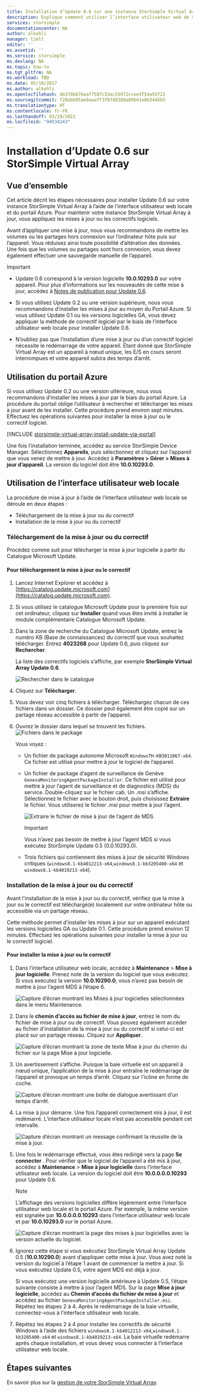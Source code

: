 ```yaml
---
title: Installation d’Update 0.6 sur une instance StorSimple Virtual Array | Microsoft Docs
description: Explique comment utiliser l’interface utilisateur web de StorSimple Virtual Array pour appliquer la mise à jour 0.6 à l’aide du portail Azure et de la méthode des correctifs logiciels.
services: storsimple
documentationcenter: NA
author: alkohli
manager: timlt
editor: ''
ms.assetid: ''
ms.service: storsimple
ms.devlang: NA
ms.topic: how-to
ms.tgt_pltfrm: NA
ms.workload: TBD
ms.date: 05/18/2017
ms.author: alkohli
ms.openlocfilehash: 4b379bb76eaf7587c53ec55972ccee3f54a55f22
ms.sourcegitcommit: f28ebb95ae9aaaff3f87d8388a09b41e0b3445b5
ms.translationtype: HT
ms.contentlocale: fr-FR
ms.lasthandoff: 03/29/2021
ms.locfileid: "94534243"
---
```

# <a name="install-update-06-on-your-storsimple-virtual-array"></a>Installation d’Update 0.6 sur StorSimple Virtual Array

## <a name="overview"></a>Vue d’ensemble

Cet article décrit les étapes nécessaires pour installer Update 0.6 sur votre instance StorSimple Virtual Array à l’aide de l’interface utilisateur web locale et du portail Azure. Pour maintenir votre instance StorSimple Virtual Array à jour, vous appliquez les mises à jour ou les correctifs logiciels.

Avant d’appliquer une mise à jour, nous vous recommandons de mettre les volumes ou les partages hors connexion sur l’ordinateur hôte puis sur l’appareil. Vous réduisez ainsi toute possibilité d’altération des données. Une fois que les volumes ou partages sont hors connexion, vous devez également effectuer une sauvegarde manuelle de l’appareil.

> [!IMPORTANT]
>
> - Update 0.6 correspond à la version logicielle **10.0.10293.0** sur votre appareil. Pour plus d’informations sur les nouveautés de cette mise à jour, accédez à [Notes de publication pour Update 0.6](storsimple-virtual-array-update-06-release-notes.md).
>
> - Si vous utilisez Update 0.2 ou une version supérieure, nous vous recommandons d’installer les mises à jour au moyen du Portail Azure. Si vous utilisez Update 0.1 ou les versions logicielles GA, vous devez appliquer la méthode de correctif logiciel par le biais de l’interface utilisateur web locale pour installer Update 0.6.
>
> - N’oubliez pas que l’installation d’une mise à jour ou d’un correctif logiciel nécessite le redémarrage de votre appareil. Étant donné que StorSimple Virtual Array est un appareil à nœud unique, les E/S en cours seront interrompues et votre appareil subira des temps d’arrêt.

## <a name="use-the-azure-portal"></a>Utilisation du portail Azure

Si vous utilisez Update 0.2 ou une version ultérieure, nous vous recommandons d’installer les mises à jour par le biais du portail Azure. La procédure du portail oblige l’utilisateur à rechercher et télécharger les mises à jour avant de les installer. Cette procédure prend environ sept minutes. Effectuez les opérations suivantes pour installer la mise à jour ou le correctif logiciel.

[!INCLUDE [storsimple-virtual-array-install-update-via-portal](../../includes/storsimple-virtual-array-install-update-via-portal-04.md)]

Une fois l’installation terminée, accédez au service StorSimple Device Manager. Sélectionnez **Appareils**, puis sélectionnez et cliquez sur l’appareil que vous venez de mettre à jour. Accédez à **Paramètres > Gérer > Mises à jour d’appareil**. La version du logiciel doit être **10.0.10293.0**.

## <a name="use-the-local-web-ui"></a>Utilisation de l’interface utilisateur web locale

La procédure de mise à jour à l’aide de l’interface utilisateur web locale se déroule en deux étapes :

* Téléchargement de la mise à jour ou du correctif
* Installation de la mise à jour ou du correctif

### <a name="download-the-update-or-the-hotfix"></a>Téléchargement de la mise à jour ou du correctif

Procédez comme suit pour télécharger la mise à jour logicielle à partir du Catalogue Microsoft Update.

#### <a name="to-download-the-update-or-the-hotfix"></a>Pour téléchargement la mise à jour ou le correctif

1. Lancez Internet Explorer et accédez à [https://catalog.update.microsoft.com](https://catalog.update.microsoft.com).

2. Si vous utilisez le catalogue Microsoft Update pour la première fois sur cet ordinateur, cliquez sur **Installer** quand vous êtes invité à installer le module complémentaire Catalogue Microsoft Update.

3. Dans la zone de recherche du Catalogue Microsoft Update, entrez le numéro KB (Base de connaissances) du correctif que vous souhaitez télécharger. Entrez **4023268** pour Update 0.6, puis cliquez sur **Rechercher**.
   
    La liste des correctifs logiciels s’affiche, par exemple **StorSimple Virtual Array Update 0.6**.
   
    ![Rechercher dans le catalogue](./media/storsimple-virtual-array-install-update-06/download1.png)

4. Cliquez sur **Télécharger**.

5. Vous devez voir cinq fichiers à télécharger. Téléchargez chacun de ces fichiers dans un dossier. Ce dossier peut également être copié sur un partage réseau accessible à partir de l’appareil.

6. Ouvrez le dossier dans lequel se trouvent les fichiers.
    ![Fichiers dans le package](./media/storsimple-virtual-array-install-update-06/update06folder.png)

    Vous voyez :
    -  Un fichier de package autonome Microsoft `WindowsTH-KB3011067-x64`. Ce fichier est utilisé pour mettre à jour le logiciel de l’appareil.
    - Un fichier de package d’agent de surveillance de Genève `GenevaMonitoringAgentPackageInstaller`. Ce fichier est utilisé pour mettre à jour l’agent de surveillance et de diagnostics (MDS) du service. Double-cliquez sur le fichier cab. Un _.msi_ s’affiche. Sélectionnez le fichier avec le bouton droit, puis choisissez **Extraire** le fichier. Vous utiliserez le fichier _.msi_ pour mettre à jour l’agent.

        ![Extraire le fichier de mise à jour de l’agent de MDS](./media/storsimple-virtual-array-install-update-06/extract-geneva-monitoring-agent-installer.png)

        > [!IMPORTANT]
        > Vous n’avez pas besoin de mettre à jour l’agent MDS si vous exécutez StorSimple Update 0.5 (0.0.10293.0).

    - Trois fichiers qui contiennent des mises à jour de sécurité Windows critiques (`windows8.1-kb4012213-x64`,`windows8.1-kb3205400-x64` et `windows8.1-kb4019213-x64`).


### <a name="install-the-update-or-the-hotfix"></a>Installation de la mise à jour ou du correctif

Avant l'installation de la mise à jour ou du correctif, vérifiez que la mise à jour ou le correctif est téléchargé(e) localement sur votre ordinateur hôte ou accessible via un partage réseau.

Cette méthode permet d’installer les mises à jour sur un appareil exécutant les versions logicielles GA ou Update 0.1. Cette procédure prend environ 12 minutes. Effectuez les opérations suivantes pour installer la mise à jour ou le correctif logiciel.

#### <a name="to-install-the-update-or-the-hotfix"></a>Pour installer la mise à jour ou le correctif

1. Dans l’interface utilisateur web locale, accédez à **Maintenance** > **Mise à jour logicielle**. Prenez note de la version du logiciel que vous exécutez. Si vous exécutez la version **10.0.10290.0**, vous n’avez pas besoin de mettre à jour l’agent MDS à l’étape 6.
   
    ![Capture d’écran montrant les Mises à jour logicielles sélectionnées dans le menu Maintenance.](./media/storsimple-virtual-array-install-update-05/update1m.png)

2. Dans le **chemin d’accès au fichier de mise à jour**, entrez le nom du fichier de mise à jour ou de correctif. Vous pouvez également accéder au fichier d'installation de la mise à jour ou du correctif si celui-ci est placé sur un partage réseau. Cliquez sur **Appliquer**.
   
    ![Capture d’écran montrant la zone de texte Mise à jour du chemin du fichier sur la page Mise à jour logicielle.](./media/storsimple-virtual-array-install-update-05/update2m.png)

3. Un avertissement s’affiche. Puisque la baie virtuelle est un appareil à nœud unique, l’application de la mise à jour entraîne le redémarrage de l’appareil et provoque un temps d’arrêt. Cliquez sur l’icône en forme de coche.
   
   ![Capture d’écran montrant une boîte de dialogue avertissant d’un temps d’arrêt.](./media/storsimple-virtual-array-install-update-05/update3m.png)

4. La mise à jour démarre. Une fois l’appareil correctement mis à jour, il est redémarré. L’interface utilisateur locale n’est pas accessible pendant cet intervalle.
   
    ![Capture d’écran montrant un message confirmant la réussite de la mise à jour.](./media/storsimple-virtual-array-install-update-05/update5m.png)

5. Une fois le redémarrage effectué, vous êtes redirigé vers la page **Se connecter** . Pour vérifier que le logiciel de l’appareil a été mis à jour, accédez à **Maintenance** > **Mise à jour logicielle** dans l’interface utilisateur web locale. La version du logiciel doit être **10.0.0.0.0.10293** pour Update 0.6.
   
   > [!NOTE]
   > L’affichage des versions logicielles diffère légèrement entre l’interface utilisateur web locale et le portail Azure. Par exemple, la même version est signalée par **10.0.0.0.0.10293** dans l’interface utilisateur web locale et par **10.0.10293.0** sur le portail Azure.
   
    ![Capture d’écran montrant la page des mises à jour logicielles avec la version actuelle du logiciel.](./media/storsimple-virtual-array-install-update-06/update6m.png)

6. Ignorez cette étape si vous exécutiez StorSimple Virtual Array Update 0.5 (**10.0.10290.0**) avant d’appliquer cette mise à jour. Vous avez noté la version du logiciel à l’étape 1 avant de commencer la mettre à jour. Si vous exécutiez Update 0.5, votre agent MDS est déjà à jour.

    Si vous exécutez une version logicielle antérieure à Update 0.5, l’étape suivante consiste à mettre à jour l’agent MDS. Sur la page **Mise à jour logicielle**, accédez au **Chemin d’accès du fichier de mise à jour** et accédez au fichier `GenevaMonitoringAgentPackageInstaller.msi`. Répétez les étapes 2 à 4. Après le redémarrage de la baie virtuelle, connectez-vous à l’interface utilisateur web locale.

7. Répétez les étapes 2 à 4 pour installer les correctifs de sécurité Windows à l’aide des fichiers `windows8.1-kb4012213-x64`,`windows8.1-kb3205400-x64` et `windows8.1-kb4019213-x64`. La baie virtuelle redémarre après chaque installation, et vous devez vous connecter à l’interface utilisateur web locale.

## <a name="next-steps"></a>Étapes suivantes

En savoir plus sur la [gestion de votre StorSimple Virtual Array](storsimple-ova-web-ui-admin.md).

